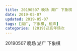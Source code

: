 ```yaml
---
title: 20190507 晚场 湖广 下象棋
date: 2019-05-07
updated: 2019-05-07
tags: [湖广, 下象棋, 相声]
categories: (2019)己亥年场次
---
```

20190507 晚场 湖广 下象棋